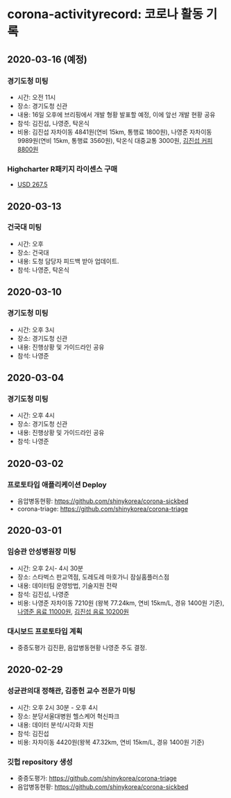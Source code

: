 # corona-activityrecord: 코로나 활동 기록

## 2020-03-16 (예정)
### 경기도청 미팅
- 시간: 오전 11시
- 장소: 경기도청 신관
- 내용: 16일 오후에 브리핑에서 개발 형황 발표할 예정, 이에 앞선 개발 현황 공유
- 참석: 김진섭, 나영준, 탁온식
- 비용: 김진섭 자차이동 4841원(연비 15km, 통행료 1800원), 나영준 자차이동 9989원(연비 15km, 통행료 3560원), 탁온식 대중교통 3000원, [김진섭 커피 8800원](receipt/20200316_경기도청_커피.jpg)

### Highcharter R패키지 라이센스 구매
- [USD 267.5](receipt/Highchart라이센스.pdf)

## 2020-03-13 
### 건국대 미팅
- 시간: 오후 
- 장소: 건국대
- 내용: 도청 담당자 피드백 받아 업데이트.
- 참석: 나영준, 탁온식

## 2020-03-10
### 경기도청 미팅
- 시간: 오후 3시
- 장소: 경기도청 신관
- 내용: 진행상황 및 가이드라인 공유
- 참석: 나영준

## 2020-03-04
### 경기도청 미팅
- 시간: 오후 4시
- 장소: 경기도청 신관
- 내용: 진행상황 및 가이드라인 공유
- 참석: 나영준

## 2020-03-02
### 프로토타입 애플리케이션 Deploy
- 음압병동현황: https://github.com/shinykorea/corona-sickbed
- corona-triage: https://github.com/shinykorea/corona-triage

## 2020-03-01

### 임승관 안성병원장 미팅

- 시간: 오후 2시- 4시 30분
- 장소: 스타벅스 판교역점, 도레도레 마호가니 잠실홈플러스점 
- 내용: 데이터팀 운영방법, 기술지원 전략
- 참석: 김진섭, 나영준
- 비용: 나영준 자차이동 7210원 (왕복 77.24km, 연비 15km/L, 경유 1400원 기준), [나영준 음료 11000원](receipt/20200301_임승관원장_나영준_커피.jpg), [김진섭 음료 10200원](receipt/20200301_임승관원장_김진섭_커피.jpg)  


### 대시보드 프로토타입 계획 

- 중증도평가 김진환, 음압병동현황 나영준 주도 결정.



## 2020-02-29

### 성균관의대 정해관, 김종헌 교수 전문가 미팅

- 시간: 오후 2시 30분 - 오후 4시
- 장소: 분당서울대병원 헬스케어 혁신파크
- 내용: 데이터 분석/시각화 지원
- 참석: 김진섭
- 비용: 자차이동 4420원(왕복 47.32km, 연비 15km/L, 경유 1400원 기준)


### 깃헙 repository 생성

- 중증도평가: https://github.com/shinykorea/corona-triage
- 음압병동현황: https://github.com/shinykorea/corona-sickbed
